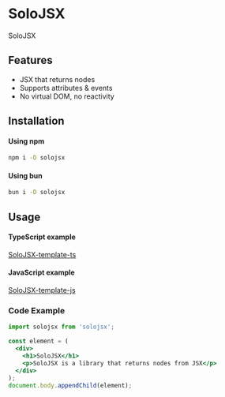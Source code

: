 # SoloJSX
SoloJSX

## Features
- JSX that returns nodes
- Supports attributes & events
- No virtual DOM, no reactivity

## Installation

#### Using npm
```bash
npm i -D solojsx
```

#### Using bun
```bash
bun i -D solojsx
```

## Usage
#### TypeScript example
[SoloJSX-template-ts](https://github.com/eekelof/SoloJSX-template-ts)

#### JavaScript example
[SoloJSX-template-js](https://github.com/eekelof/SoloJSX-template-js)

### Code Example
```jsx  
import solojsx from 'solojsx';

const element = (
  <div>
    <h1>SoloJSX</h1>
    <p>SoloJSX is a library that returns nodes from JSX</p>
  </div>
);
document.body.appendChild(element);
```

